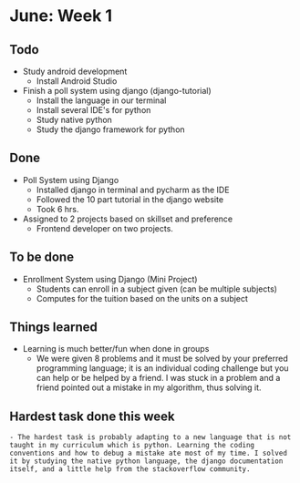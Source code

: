 # June: Week 1
## Todo
* Study android development
    - Install Android Studio
* Finish a poll system using django (django-tutorial)
    - Install the language in our terminal
    - Install several IDE's for python
    - Study native python
    - Study the django framework for python
 
## Done
* Poll System using Django
    - Installed django in terminal and pycharm as the IDE
    - Followed the 10 part tutorial in the django website
    - Took 6 hrs.
* Assigned to 2 projects based on skillset and preference
    - Frontend developer on two projects. 

## To be done
* Enrollment System using Django (Mini Project)
    - Students can enroll in a subject given (can be multiple subjects)
    - Computes for the tuition based on the units on a subject

## Things learned
* Learning is much better/fun when done in groups
    - We were given 8 problems and it must be solved by your preferred programming language; it is an individual coding challenge but you can help or be helped by a friend. I was stuck in a problem and a friend pointed out a mistake in my algorithm, thus solving it.


## Hardest task done this week
    - The hardest task is probably adapting to a new language that is not taught in my curriculum which is python. Learning the coding conventions and how to debug a mistake ate most of my time. I solved it by studying the native python language, the django documentation itself, and a little help from the stackoverflow community.
